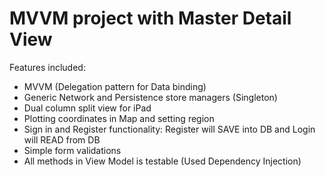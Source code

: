 # MVVM project with Master Detail View

Features included:

- MVVM (Delegation pattern for Data binding)
- Generic Network and Persistence store managers (Singleton)
- Dual column split view for iPad
- Plotting coordinates in Map and setting region
- Sign in and Register functionality: Register will SAVE into DB and Login will READ from DB 
- Simple form validations
- All methods in View Model is testable (Used Dependency Injection)


